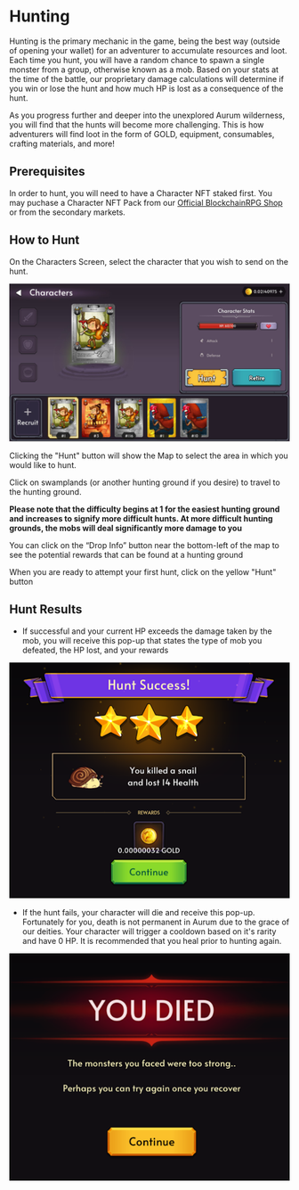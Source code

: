 # Hunting

Hunting is the primary mechanic in the game, being the best way (outside of opening your wallet) for an adventurer to accumulate resources and loot. Each time you hunt, you will have a random chance to spawn a single monster from a group, otherwise known as a mob. Based on your stats at the time of the battle, our proprietary damage calculations will determine if you win or lose the hunt and how much HP is lost as a consequence of the hunt.

As you progress further and deeper into the unexplored Aurum wilderness, you will find that the hunts will become more challenging.
This is how adventurers will find loot in the form of GOLD, equipment, consumables, crafting materials, and more!

## Prerequisites

In order to hunt, you will need to have a Character NFT staked first. You may puchase a Character NFT Pack from our [Official BlockchainRPG Shop](https://shop.blockchainrpg.io/) or from the secondary markets.

## How to Hunt

On the Characters Screen, select the character that you wish to send on the hunt.

![Character Screen](./img/characters.jpg)

Clicking the "Hunt" button will show the Map to select the area in which you would like to hunt.

Click on swamplands (or another hunting ground if you desire) to travel to the hunting ground.

**Please note that the difficulty begins at 1 for the easiest hunting ground and increases to signify more difficult hunts. At more difficult hunting grounds, the mobs will deal significantly more damage to you**

You can click on the “Drop Info” button near the bottom-left of the map to see the potential rewards that can be found at a hunting ground

When you are ready to attempt your first hunt, click on the yellow "Hunt" button

## Hunt Results

- If successful and your current HP exceeds the damage taken by the mob, you will receive this pop-up that states the type of mob you defeated, the HP lost, and your rewards

![Hunt Success Screen](./img/Hunt-Success.webp)

- If the hunt fails, your character will die and receive this pop-up. Fortunately for you, death is not permanent in Aurum due to the grace of our deities. Your character will trigger a cooldown based on it's rarity and have 0 HP. It is recommended that you heal prior to hunting again.

![Death Screen](./img/death.webp)
